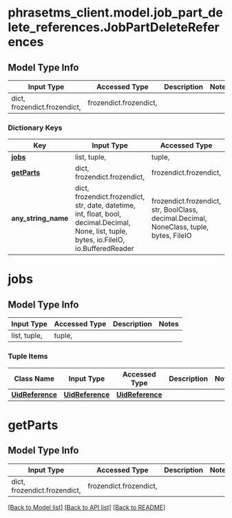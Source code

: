 # phrasetms_client.model.job_part_delete_references.JobPartDeleteReferences

## Model Type Info

| Input Type                   | Accessed Type          | Description | Notes |
| ---------------------------- | ---------------------- | ----------- | ----- |
| dict, frozendict.frozendict, | frozendict.frozendict, |             |

### Dictionary Keys

| Key                       | Input Type                                                                                                                                  | Accessed Type                                                                           | Description                                                        | Notes      |
| ------------------------- | ------------------------------------------------------------------------------------------------------------------------------------------- | --------------------------------------------------------------------------------------- | ------------------------------------------------------------------ | ---------- |
| **[jobs](#jobs)**         | list, tuple,                                                                                                                                | tuple,                                                                                  |                                                                    |
| **[getParts](#getParts)** | dict, frozendict.frozendict,                                                                                                                | frozendict.frozendict,                                                                  |                                                                    | [optional] |
| **any_string_name**       | dict, frozendict.frozendict, str, date, datetime, int, float, bool, decimal.Decimal, None, list, tuple, bytes, io.FileIO, io.BufferedReader | frozendict.frozendict, str, BoolClass, decimal.Decimal, NoneClass, tuple, bytes, FileIO | any string name can be used but the value must be the correct type | [optional] |

# jobs

## Model Type Info

| Input Type   | Accessed Type | Description | Notes |
| ------------ | ------------- | ----------- | ----- |
| list, tuple, | tuple,        |             |

### Tuple Items

| Class Name                          | Input Type                          | Accessed Type                       | Description | Notes |
| ----------------------------------- | ----------------------------------- | ----------------------------------- | ----------- | ----- |
| [**UidReference**](UidReference.md) | [**UidReference**](UidReference.md) | [**UidReference**](UidReference.md) |             |

# getParts

## Model Type Info

| Input Type                   | Accessed Type          | Description | Notes |
| ---------------------------- | ---------------------- | ----------- | ----- |
| dict, frozendict.frozendict, | frozendict.frozendict, |             |

[[Back to Model list]](../../README.md#documentation-for-models) [[Back to API list]](../../README.md#documentation-for-api-endpoints) [[Back to README]](../../README.md)
